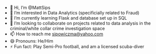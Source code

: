 - 👋 Hi, I’m @MattSips
- 👀 I’m interested in Data Analytics (specificially related to Fraud)
- 🌱 I’m currently learning Flask and database set up in SQL
- 💞️ I’m looking to collaborate on projects related to data analysis in the criminal/white collar crime investigation space
- 📫 How to reach me sipowiczma@yahoo.com
- 😄 Pronouns: He/Him
- ⚡ Fun fact: Play Semi-Pro football, and am a licensed scuba-diver

<!---
MattSips/MattSips is a ✨ special ✨ repository because its `README.md` (this file) appears on your GitHub profile.
You can click the Preview link to take a look at your changes.
--->
